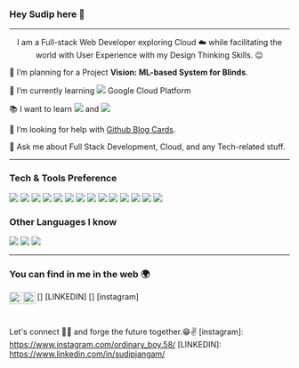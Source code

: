 ### Hey Sudip here 👋

---

<p align="center"

I am a Full-stack Web Developer exploring Cloud :cloud: while facilitating the world with User Experience with my Design Thinking Skills. :wink:
 
 🔭 I’m planning for a Project **Vision: ML-based System for Blinds**.
 
 🌱 I’m currently learning <img src="http://img.shields.io/badge/-4285F4?style=flat&logo=google%20cloud&logoColor=white"> Google Cloud Platform
 
 :books: I want to learn <img src="https://shields.io/badge/react-black?logo=react&style=for-the-badge"/> and <img src="https://img.shields.io/badge/-Angular-DD0031?style=flat-square&logo=angular&logoColor=white"/>
 
 🤔 I’m looking for help with [Github Blog Cards](https://github.com/Souravdey777/Github-Cards-External-Blogs).
 
 💬 Ask me about Full Stack Development, Cloud, and any Tech-related stuff.


---


### Tech & Tools Preference

<img src = "https://img.shields.io/badge/-HTML5-E34F26?style=flat&logo=html5&logoColor=white"> <img src = "https://img.shields.io/badge/-CSS3-1572B6?style=flat&logo=css3&logoColor=white">
<img src="https://img.shields.io/badge/-Bootstrap-563D7C?style=flat&logo=bootstrap&logoColor=white">
<img src="https://img.shields.io/badge/-JavaScript-eed718?style=flat&logo=javascript&logoColor=ffffff">
<img src="https://img.shields.io/badge/-React-000000?style=flat&logo=react&logoColor=00c8ff">
<img src="https://img.shields.io/badge/-Angular-DD0031?style=flat-square&logo=angular&logoColor=white"/>
<img src="https://shields.io/badge/MySQL-lightgrey?logo=mysql&style=plastic&logoColor=white&labelColor=blue">
<img src="https://img.shields.io/badge/-Node.js-3C873A?style=flat&logo=Node.js&logoColor=white">
<img src="https://img.shields.io/badge/-Firebase-FFA611?style=flat&logo=firebase&logoColor=FFFFFF">
<img src="http://img.shields.io/badge/-Google%20Cloud%20Platform-4285F4?style=flat&logo=google%20cloud&logoColor=white">
<img src="https://img.shields.io/badge/-Progressive Web Apps-5A0FC8?style=flat">
<img src="http://img.shields.io/badge/-Git-F1502F?style=flat&logo=git&logoColor=FFFFFF">
<img src="http://img.shields.io/badge/-Github-000000?style=flat&logo=github&logoColor=FFFFFF">
<img src="http://img.shields.io/badge/-VS%20Code-007ACC?style=flat&logo=visual%20studio%20code&logoColor=white">

### Other Languages I know
<img src="http://img.shields.io/badge/-Java-F89820?style=flat&logo=java&logoColor=white"> <img src="https://img.shields.io/badge/-C%20&%20C++-659ad2?style=flat&logo=c%2B%2B&logoColor=ffffff"> <img src="https://img.shields.io/badge/-Python-black?style=flat&logo=python&logoColor=white"> 

---


### You can find in me in the web 🌍
[<img align="left" alt="Sudipjangam | LinkedIn" width="22px" src="https://cdn.jsdelivr.net/npm/simple-icons@v3/icons/linkedin.svg" />] [LINKEDIN]
[<img align="left" alt="Sudipjangam | Instagram" width="22px" src="https://cdn.jsdelivr.net/npm/simple-icons@v3/icons/instagram.svg" />] [instagram]

<br/>


Let's connect 👨‍💻 and forge the future together.😁✌
[instagram]: https://www.instagram.com/ordinary_boy.58/
[LINKEDIN]: https://www.linkedin.com/in/sudipjangam/
